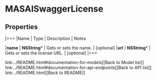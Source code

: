 # MASAISwaggerLicense

## Properties
|===
|Name | Type | Description | Notes

|**name** | **NSString*** | Gets or sets the name. | [optional] 
|**url** | **NSString*** | Gets or sets the license URL. | [optional] 
|===

link:../README.html#documentation-for-models[[Back to Model list]] link:../README.html#documentation-for-api-endpoints[[Back to API list]] link:../README.html[[Back to README]]


